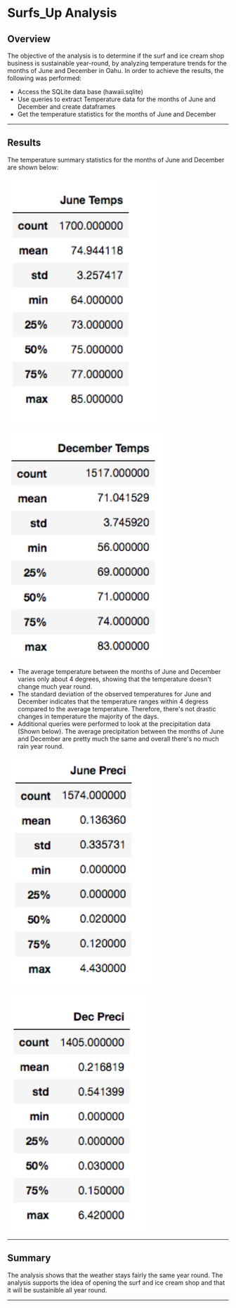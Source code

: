 # Surfs_Up Analysis

## Overview 

The objective of the analysis is to determine if the surf and ice cream shop business is sustainable year-round, by analyzing temperature trends for the months of June and December in Oahu. In order to achieve the results, the following was performed:

* Access the SQLite data base (hawaii.sqlite)
* Use queries to extract Temperature data for the months of June and December and create dataframes
* Get the temperature statistics for the months of June and December 

---
## Results

The temperature summary statistics for the months of June and December are shown below: 

![](/Resources/JuneTemps.png)

![](/Resources/DecTemps.png)

* The average temperature between the months of June and December varies only about 4 degrees, showing that the temperature doesn't change much year round.
* The standard deviation of the observed temperatures for June and December indicates that the temperature ranges within 4 degress compared to the average temperature. Therefore, there's not drastic changes in temperature the majority of the days. 
* Additional queries were performed to look at the precipitation data (Shown below). The average precipitation between the months of June and December are pretty much the same and overall there's no much rain year round.

![](/Resources/JunePrec.png)

![](/Resources/DecPrec.png)

---
## Summary

The analysis shows that the weather stays fairly the same year round. The analysis supports the idea of opening the surf and ice cream shop and that it will be sustainible all year round.

---
